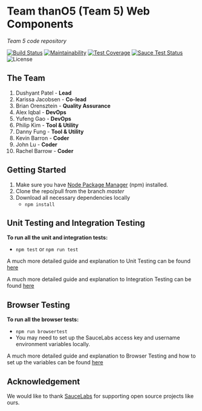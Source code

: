 # Team thanO5 (Team 5) Web Components
*Team 5 code repository* 

[![Build Status](https://travis-ci.com/ucsd-cse112/thanO5.svg?token=z2v5dXcEyJJpnTivhteB&branch=master)](https://travis-ci.com/ucsd-cse112/thanO5)
[![Maintainability](https://api.codeclimate.com/v1/badges/c46bd5e7fe5cc18e9541/maintainability)](https://codeclimate.com/repos/5cbebc0cfbadb16720001ec7/maintainability)
[![Test Coverage](https://api.codeclimate.com/v1/badges/c46bd5e7fe5cc18e9541/test_coverage)](https://codeclimate.com/repos/5cbebc0cfbadb16720001ec7/test_coverage)
[![Sauce Test Status](https://saucelabs.com/buildstatus/team5thanos)](https://saucelabs.com/u/team5thanos)
![License](https://img.shields.io/badge/License-MIT-yellow.svg)

## The Team
1. Dushyant Patel - **Lead**
2. Karissa Jacobsen - **Co-lead**
3. Brian Orensztein - **Quality Assurance**
4. Alex Iqbal - **DevOps**
5. Yufeng Gao - **DevOps**
6. Philip Kim - **Tool & Utility**
7. Danny Fung - **Tool & Utility**
8. Kevin Barron - **Coder**
9. John Lu - **Coder**
10. Rachel Barrow - **Coder**
 
## Getting Started
1. Make sure you have [Node Package Manager](https://nodejs.org/en/download/) (npm) installed.
2. Clone the repo/pull from the branch *master*
3. Download all necessary dependencies locally
	- `npm install`

## Unit Testing and Integration Testing
**To run all the unit and integration tests:**
- `npm test` or `npm run test`

A much more detailed guide and explanation to Unit Testing can be found [here](https://docs.google.com/document/d/1N5Mdvw3mUZzqnDy4j3Zy-UZNi_xN5Kv3ctdWr3Vi5T4/edit)

A much more detailed guide and explanation to Integration Testing can be found [here](https://docs.google.com/document/d/1ZXp29jMGDu2BMSO8LRCvTIIiLbpRYNt_g1ojZT9xwA0/edit)

## Browser Testing
**To run all the browser tests:**
- `npm run browsertest`
- You may need to set up the SauceLabs access key and username environment variables locally.

A much more detailed guide and explanation to Browser Testing and how to set up the variables can be found [here](https://docs.google.com/document/d/1RcgaIx0Ty2WkElnowXgwl0UY5Z8WI2w-KNIHo9UeGPA/edit#)

## Acknowledgement
We would like to thank [SauceLabs](https://saucelabs.com/) for supporting open source projects like ours.